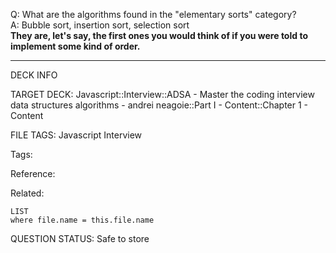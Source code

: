 Q: What are the algorithms found in the "elementary sorts" category?  
A: Bubble sort, insertion sort, selection sort  
**They are, let's say, the first ones you would think of if you were told to implement some kind of order.**


---

DECK INFO

TARGET DECK: Javascript::Interview::ADSA - Master the coding interview data structures algorithms - andrei neagoie::Part I - Content::Chapter 1 - Content

FILE TAGS: Javascript Interview

Tags:

Reference:

Related:

```dataview
LIST
where file.name = this.file.name
```

QUESTION STATUS: Safe to store